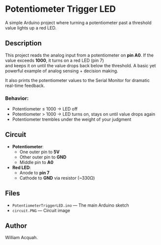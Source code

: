 # Potentiometer Trigger LED

A simple Arduino project where turning a potentiometer past a threshold value lights up a red LED.

## Description

This project reads the analog input from a potentiometer on **pin A0**. If the value exceeds **1000**, it turns on a red LED (pin 7)  
and keeps it on until the value drops back below the threshold. A basic yet powerful example of analog sensing + decision making.

It also prints the potentiometer values to the Serial Monitor for dramatic real-time feedback.

### Behavior:

- Potentiometer ≤ 1000 → LED off  
- Potentiometer > 1000 → LED turns on, stays on until value drops again  
- Potentiometer trembles under the weight of your judgment

## Circuit

- **Potentiometer**:
  - One outer pin to **5V**
  - Other outer pin to **GND**
  - Middle pin to **A0**
- **Red LED**:
  - Anode to **pin 7**
  - Cathode to **GND** via resistor (~330Ω)

## Files

- `PotentiometerTriggerLED.ino` — The main Arduino sketch
- `circuit.PNG` — Circuit image

## Author

William Acquah.
